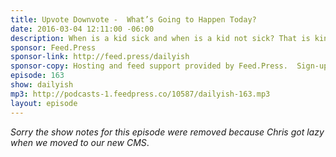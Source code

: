 ```yaml
---
title: Upvote Downvote -  What’s Going to Happen Today?
date: 2016-03-04 12:11:00 -06:00
description: When is a kid sick and when is a kid not sick? That is kinda the question - maybe?
sponsor: Feed.Press
sponsor-link: http://feed.press/dailyish
sponsor-copy: Hosting and feed support provided by Feed.Press.  Sign-up today and try FeedPress on a 14 day trial (no contracts or commitments). Use promo code "dailyish" during checkout to get 10% off your first year.
episode: 163
show: dailyish
mp3: http://podcasts-1.feedpress.co/10587/dailyish-163.mp3
layout: episode
---
```


<em>Sorry the show notes for this episode were removed because Chris got lazy when we moved to our new CMS</em>.
